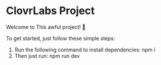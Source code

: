 # ClovrLabs Project

Welcome to This awful project! 🚀

To get started, just follow these simple steps:

1. Run the following command to install dependencies:
   npm i
2. Then just run:
   npm run dev
